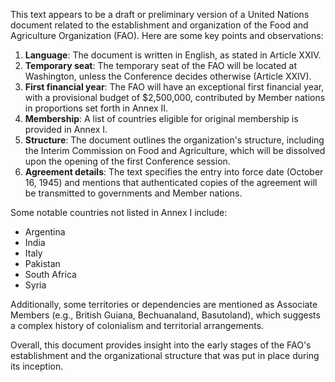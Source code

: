 This text appears to be a draft or preliminary version of a United Nations document related to the establishment and organization of the Food and Agriculture Organization (FAO). Here are some key points and observations:

1. **Language**: The document is written in English, as stated in Article XXIV.
2. **Temporary seat**: The temporary seat of the FAO will be located at Washington, unless the Conference decides otherwise (Article XXIV).
3. **First financial year**: The FAO will have an exceptional first financial year, with a provisional budget of $2,500,000, contributed by Member nations in proportions set forth in Annex II.
4. **Membership**: A list of countries eligible for original membership is provided in Annex I.
5. **Structure**: The document outlines the organization's structure, including the Interim Commission on Food and Agriculture, which will be dissolved upon the opening of the first Conference session.
6. **Agreement details**: The text specifies the entry into force date (October 16, 1945) and mentions that authenticated copies of the agreement will be transmitted to governments and Member nations.

Some notable countries not listed in Annex I include:

* Argentina
* India
* Italy
* Pakistan
* South Africa
* Syria

Additionally, some territories or dependencies are mentioned as Associate Members (e.g., British Guiana, Bechuanaland, Basutoland), which suggests a complex history of colonialism and territorial arrangements.

Overall, this document provides insight into the early stages of the FAO's establishment and the organizational structure that was put in place during its inception.